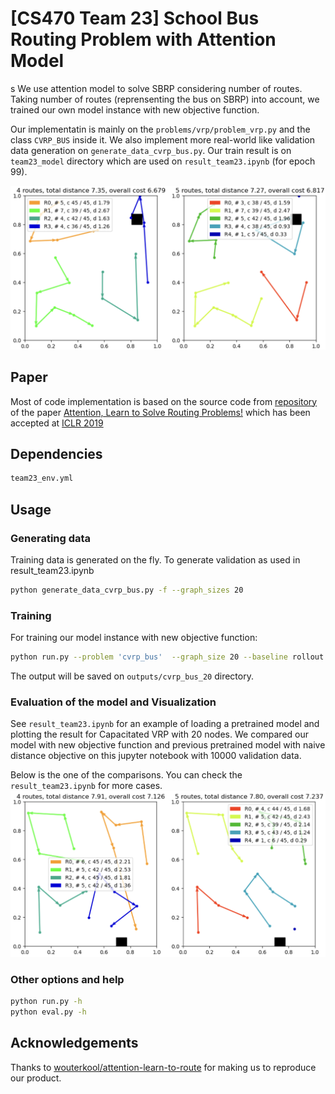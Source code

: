 # [CS470 Team 23] School Bus Routing Problem with Attention Model
s
We use attention model to solve SBRP considering number of routes. Taking number of routes (reprensenting the bus on SBRP) into account, we trained our own model instance with new objective function.

Our implementatin is mainly on the `problems/vrp/problem_vrp.py` and the class `CVRP_BUS` inside it.
We also implement more real-world like validation data generation on `generate_data_cvrp_bus.py`.
Our train result is on `team23_model` directory which are used on `result_team23.ipynb` (for epoch 99).

![TITLE EXAMPLE](images/good1.png)

## Paper
Most of code implementation is based on the source code from [repository](https://github.com/wouterkool/attention-learn-to-route) of the paper [Attention, Learn to Solve Routing Problems!](https://openreview.net/forum?id=ByxBFsRqYm) which has been accepted at [ICLR 2019](https://iclr.cc/Conferences/2019)


## Dependencies

```bash
team23_env.yml
```

## Usage

### Generating data

Training data is generated on the fly. 
To generate validation as used in result_team23.ipynb

```bash
python generate_data_cvrp_bus.py -f --graph_sizes 20 
```

### Training

For training our model instance with new objective function:

```bash
python run.py --problem 'cvrp_bus'  --graph_size 20 --baseline rollout --run_name 'cvrp_bus_20_rollout'
```

The output will be saved on `outputs/cvrp_bus_20` directory.

### Evaluation of the model and Visualization
See `result_team23.ipynb` for an example of loading a pretrained model and plotting the result for Capacitated VRP with 20 nodes.
We compared our model with new objective function and previous pretrained model with naive distance objective on this jupyter notebook with 10000 validation data. 

Below is the one of the comparisons. You can check the `result_team23.ipynb` for more cases.
![comparison_example](images/good_github2.png)


### Other options and help
```bash
python run.py -h
python eval.py -h
```



## Acknowledgements
Thanks to [wouterkool/attention-learn-to-route](https://github.com/wouterkool/attention-learn-to-route) for making us to reproduce our product.